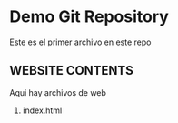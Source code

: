  # Demo Git Repository

Este es el primer archivo en este repo

## WEBSITE CONTENTS
Aqui hay archivos de web
1. index.html
